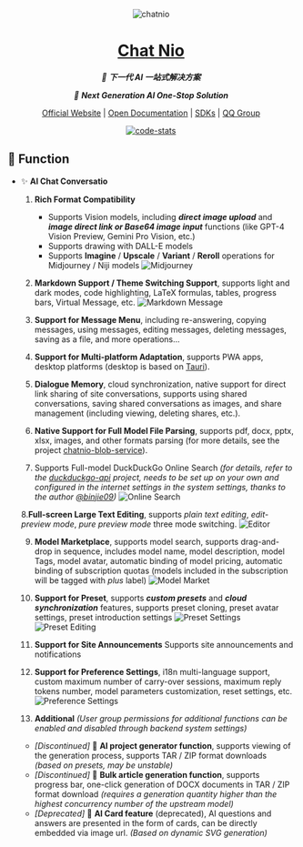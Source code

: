 <div align="center">

![chatnio](/app/public/logo.png)

# [Chat Nio](https://chatnio.net)

_🚀 **下一代 AI 一站式解决方案**_

_🚀 **Next Generation AI One-Stop Solution**_


[Official Website](https://chatnio.net) | [Open Documentation](https://docs.chatnio.net) | [SDKs](https://docs.chatnio.net/kuai-su-kai-shi) | [QQ Group](http://qm.qq.com/cgi-bin/qm/qr?_wv=1027&k=1mv1Y8SyxnQVvQCoqhmIgVTbwQmkNmvQ&authKey=5KUA9nJPR29nQwjbsYNknN2Fj6cKePkRes%2B1QZy84Dr4GHYVzcvb0yklxiMMNVJN&noverify=0&group_code=749482576)

[![code-stats](https://stats.deeptrain.net/repo/Deeptrain-Community/chatnio)](https://stats.deeptrain.net)

</div>

## 📝 Function

- ✨ **AI Chat Conversatio**
  1. **Rich Format Compatibility**
     - Supports Vision models, including ***direct image upload*** and ***image direct link or Base64 image input*** functions (like GPT-4 Vision Preview, Gemini Pro Vision, etc.)
     - Supports drawing with DALL-E models
     - Supports **Imagine** / **Upscale** / **Variant** / **Reroll** operations for Midjourney / Niji models
     ![Midjourney](/screenshot/code.png)

  2. **Markdown Support / Theme Switching Support**, supports light and dark modes, code highlighting, LaTeX formulas, tables, progress bars, Virtual Message, etc.
     ![Markdown Message](/screenshot/latex.jpg)

  3. **Support for Message Menu**, including re-answering, copying messages, using messages, editing messages, deleting messages, saving as a file, and more operations...

  4. **Support for Multi-platform Adaptation**, supports PWA apps, desktop platforms (desktop is based on [Tauri](https://github.com/tauri-apps/tauri)).

  5. **Dialogue Memory**, cloud synchronization, native support for direct link sharing of site conversations, supports using shared conversations, saving shared conversations as images, and share management (including viewing, deleting shares, etc.).

  6. **Native Support for Full Model File Parsing**, supports pdf, docx, pptx, xlsx, images, and other formats parsing (for more details, see the project [chatnio-blob-service](https://github.com/Deeptrain-Community/chatnio-blob-service)).

  7. Supports Full-model DuckDuckGo Online Search _(for details, refer to the [duckduckgo-api](https://github.com/binjie09/duckduckgo-api) project, needs to be set up on your own and configured in the internet settings in the system settings, thanks to the author [@binjie09](https://github.com/binjie09))_
     ![Online Search](/screenshot/online.png)

  8.**Full-screen Large Text Editing**, supports *plain text editing*, *edit-preview mode*, *pure preview mode* three mode switching.
     ![Editor](/screenshot/editor.png)

  9. **Model Marketplace**, supports model search, supports drag-and-drop in sequence, includes model name, model description, model Tags, model avatar, automatic binding of model pricing, automatic binding of subscription quotas (models included in the subscription will be tagged with *plus* label)
     ![Model Market](/screenshot/market.png)

  10. **Support for Preset**, supports ***custom presets*** and **_cloud synchronization_** features, supports preset cloning, preset avatar settings, preset introduction settings
    ![Preset Settings](/screenshot/mask.png)
    ![Preset Editing](/screenshot/mask-editor.png)

  11. **Support for Site Announcements** Supports site announcements and notifications
  12. **Support for Preference Settings**, i18n multi-language support, custom maximum number of carry-over sessions, maximum reply tokens number, model parameters customization, reset settings, etc.
    ![Preference Settings](/screenshot/settings.png)

  13. **Additional** _(User group permissions for additional functions can be enabled and disabled through backend system settings)_
    - *[Discontinued]* 🍎 **AI project generator function**, supports viewing of the generation process, supports TAR / ZIP format downloads *(based on presets, may be unstable)*
    - *[Discontinued]* 📂 **Bulk article generation function**, supports progress bar, one-click generation of DOCX documents in TAR / ZIP format download *(requires a generation quantity higher than the highest concurrency number of the upstream model)*
    - *[Deprecated]* 🥪 **AI Card feature** (deprecated), AI questions and answers are presented in the form of cards, can be directly embedded via image url. *(Based on dynamic SVG generation)*
